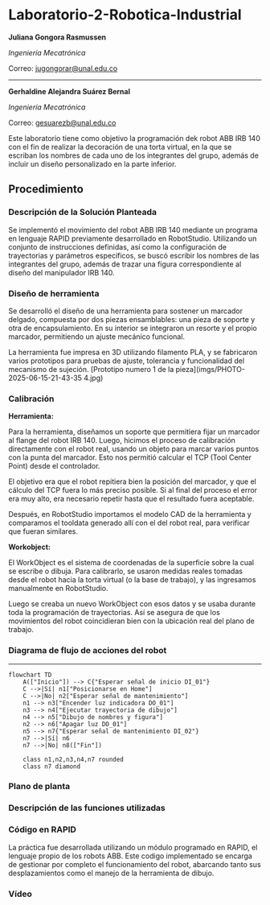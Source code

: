 # Laboratorio-2-Robotica-Industrial


**Juliana Gongora Rasmussen**


_Ingeniería Mecatrónica_

Correo: jugongorar@unal.edu.co

---


**Gerhaldine Alejandra Suárez Bernal**
  
  _Ingeniería Mecatrónica_

Correo: gesuarezb@unal.edu.co

Este laboratorio tiene como objetivo la programación dek robot ABB IRB 140 con el fin de realizar la decoración de una torta virtual, en la que se escriban los nombres de cada uno de los integrantes del grupo, además de incluir un diseño personalizado en la parte inferior.

## Procedimiento
### Descripción de la Solución Planteada
Se implementó el movimiento del robot ABB IRB 140 mediante un programa en lenguaje RAPID previamente desarrollado en RobotStudio. Utilizando un conjunto de instrucciones definidas, así como la configuración de trayectorias y parámetros específicos, se buscó escribir los nombres de las integrantes del grupo, además de trazar una figura correspondiente al diseño del manipulador IRB 140.

### Diseño de herramienta
Se desarrolló el diseño de una herramienta para sostener un marcador delgado, compuesta por dos piezas ensamblables: una pieza de soporte y otra de encapsulamiento.
En su interior se integraron un resorte y el propio marcador, permitiendo un ajuste mecánico funcional.

La herramienta fue impresa en 3D utilizando filamento PLA, y se fabricaron varios prototipos para pruebas de ajuste, tolerancia y funcionalidad del mecanismo de sujeción.
[Prototipo numero 1 de la pieza](imgs/PHOTO-2025-06-15-21-43-35 4.jpg)

### Calibración
**Herramienta:**

Para la herramienta, diseñamos un soporte que permitiera fijar un marcador al flange del robot IRB 140. Luego, hicimos el proceso de calibración directamente con el robot real, usando un objeto para marcar varios puntos con la punta del marcador. Esto nos permitió calcular el TCP (Tool Center Point) desde el controlador.

El objetivo era que el robot repitiera bien la posición del marcador, y que el cálculo del TCP fuera lo más preciso posible. Si al final del proceso el error era muy alto, era necesario repetir hasta que el resultado fuera aceptable.

Después, en RobotStudio importamos el modelo CAD de la herramienta y comparamos el tooldata generado allí con el del robot real, para verificar que fueran similares.

**Workobject:**

El WorkObject es el sistema de coordenadas de la superficie sobre la cual se escribe o dibuja. Para calibrarlo, se usaron medidas reales tomadas desde el robot hacia la torta virtual (o la base de trabajo), y las ingresamos manualmente en RobotStudio.

Luego se creaba un nuevo WorkObject con esos datos y se usaba durante toda la programación de trayectorias. Así se asegura de que los movimientos del robot coincidieran bien con la ubicación real del plano de trabajo.

### Diagrama de flujo de acciones del robot



---
```mermaid
flowchart TD
    A(["Inicio"]) --> C{"Esperar señal de inicio DI_01"}
    C -->|Sí| n1["Posicionarse en Home"]
    C -->|No| n2["Esperar señal de mantenimiento"]
    n1 --> n3["Encender luz indicadora DO_01"]
    n3 --> n4["Ejecutar trayectoria de dibujo"]
    n4 --> n5["Dibujo de nombres y figura"]
    n2 --> n6["Apagar luz DO_01"]
    n5 --> n7{"Esperar señal de mantenimiento DI_02"}
    n7 -->|Sí| n6
    n7 -->|No| n8(["Fin"])

    class n1,n2,n3,n4,n7 rounded
    class n7 diamond
```
### Plano de planta
### Descripción de las funciones utilizadas
### Código en RAPID 
La práctica fue desarrollada utilizando un módulo programado en RAPID, el lenguaje propio de los robots ABB. Este codigo implementado se encarga de gestionar por completo el funcionamiento del robot, abarcando tanto sus desplazamientos como el manejo de la herramienta de dibujo.
### Vídeo


